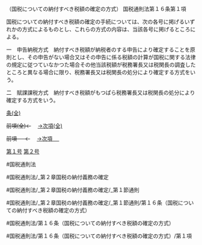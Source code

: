 （国税についての納付すべき税額の確定の方式）
国税通則法第１６条第１項

国税についての納付すべき税額の確定の手続については、次の各号に掲げるいずれかの方式によるものとし、これらの方式の内容は、当該各号に掲げるところによる。

一　申告納税方式　納付すべき税額が納税者のする申告により確定することを原則とし、その申告がない場合又はその申告に係る税額の計算が国税に関する法律の規定に従つていなかつた場合その他当該税額が税務署長又は税関長の調査したところと異なる場合に限り、税務署長又は税関長の処分により確定する方式をいう。

二　賦課課税方式　納付すべき税額がもつぱら税務署長又は税関長の処分により確定する方式をいう。

[条(全)](国税通則法＿＿＿＿＿第１６条_.md)

~~前項(全)←~~　  [→次項(全)](国税通則法＿＿＿＿＿第１６条第２項_.md)

~~前項 　 ←~~　  [→次項 　 ](国税通則法＿＿＿＿＿第１６条第２項.md)

[第１号](国税通則法＿＿＿＿＿第１６条第１項第１号.md)  [第２号](国税通則法＿＿＿＿＿第１６条第１項第２号.md)  

#国税通則法

#国税通則法/_第２章国税の納付義務の確定

#国税通則法/_第２章国税の納付義務の確定/_第１節通則

#国税通則法/_第２章国税の納付義務の確定/_第１節通則/第１６条（国税についての納付すべき税額の確定の方式）

#国税通則法/第１６条（国税についての納付すべき税額の確定の方式）

#国税通則法/第１６条（国税についての納付すべき税額の確定の方式）/第１項

